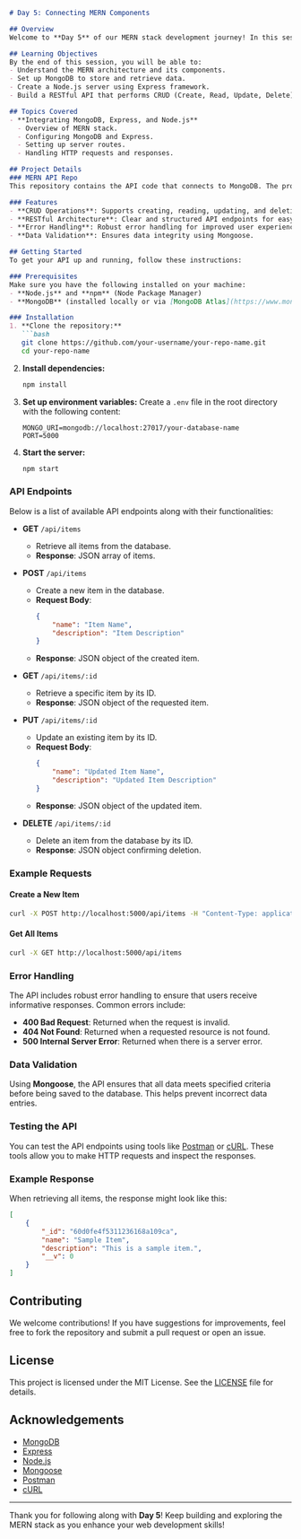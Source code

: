 

```markdown
# Day 5: Connecting MERN Components

## Overview
Welcome to **Day 5** of our MERN stack development journey! In this session, we'll focus on integrating **MongoDB**, **Express**, and **Node.js** to build a robust **RESTful API**. This integration is crucial for enabling your frontend application to communicate with a backend server, allowing for dynamic data interactions.

## Learning Objectives
By the end of this session, you will be able to:
- Understand the MERN architecture and its components.
- Set up MongoDB to store and retrieve data.
- Create a Node.js server using Express framework.
- Build a RESTful API that performs CRUD (Create, Read, Update, Delete) operations.

## Topics Covered
- **Integrating MongoDB, Express, and Node.js**
  - Overview of MERN stack.
  - Configuring MongoDB and Express.
  - Setting up server routes.
  - Handling HTTP requests and responses.

## Project Details
### MERN API Repo
This repository contains the API code that connects to MongoDB. The project demonstrates how to implement a RESTful API using the MERN stack.

### Features
- **CRUD Operations**: Supports creating, reading, updating, and deleting resources.
- **RESTful Architecture**: Clear and structured API endpoints for easy consumption.
- **Error Handling**: Robust error handling for improved user experience.
- **Data Validation**: Ensures data integrity using Mongoose.

## Getting Started
To get your API up and running, follow these instructions:

### Prerequisites
Make sure you have the following installed on your machine:
- **Node.js** and **npm** (Node Package Manager)
- **MongoDB** (installed locally or via [MongoDB Atlas](https://www.mongodb.com/cloud/atlas))

### Installation
1. **Clone the repository:**
   ```bash
   git clone https://github.com/your-username/your-repo-name.git
   cd your-repo-name
   ```

2. **Install dependencies:**
   ```bash
   npm install
   ```

3. **Set up environment variables:**
   Create a `.env` file in the root directory with the following content:
   ```plaintext
   MONGO_URI=mongodb://localhost:27017/your-database-name
   PORT=5000
   ```

4. **Start the server:**
   ```bash
   npm start
   ```

### API Endpoints
Below is a list of available API endpoints along with their functionalities:

- **GET** `/api/items`
  - Retrieve all items from the database.
  - **Response**: JSON array of items.

- **POST** `/api/items`
  - Create a new item in the database.
  - **Request Body**: 
    ```json
    {
        "name": "Item Name",
        "description": "Item Description"
    }
    ```
  - **Response**: JSON object of the created item.

- **GET** `/api/items/:id`
  - Retrieve a specific item by its ID.
  - **Response**: JSON object of the requested item.

- **PUT** `/api/items/:id`
  - Update an existing item by its ID.
  - **Request Body**:
    ```json
    {
        "name": "Updated Item Name",
        "description": "Updated Item Description"
    }
    ```
  - **Response**: JSON object of the updated item.

- **DELETE** `/api/items/:id`
  - Delete an item from the database by its ID.
  - **Response**: JSON object confirming deletion.

### Example Requests
#### Create a New Item
```bash
curl -X POST http://localhost:5000/api/items -H "Content-Type: application/json" -d '{"name": "Sample Item", "description": "This is a sample item."}'
```

#### Get All Items
```bash
curl -X GET http://localhost:5000/api/items
```

### Error Handling
The API includes robust error handling to ensure that users receive informative responses. Common errors include:
- **400 Bad Request**: Returned when the request is invalid.
- **404 Not Found**: Returned when a requested resource is not found.
- **500 Internal Server Error**: Returned when there is a server error.

### Data Validation
Using **Mongoose**, the API ensures that all data meets specified criteria before being saved to the database. This helps prevent incorrect data entries.

### Testing the API
You can test the API endpoints using tools like [Postman](https://www.postman.com/) or [cURL](https://curl.se/). These tools allow you to make HTTP requests and inspect the responses.

### Example Response
When retrieving all items, the response might look like this:
```json
[
    {
        "_id": "60d0fe4f5311236168a109ca",
        "name": "Sample Item",
        "description": "This is a sample item.",
        "__v": 0
    }
]
```

## Contributing
We welcome contributions! If you have suggestions for improvements, feel free to fork the repository and submit a pull request or open an issue.

## License
This project is licensed under the MIT License. See the [LICENSE](LICENSE) file for details.

## Acknowledgements
- [MongoDB](https://www.mongodb.com/)
- [Express](https://expressjs.com/)
- [Node.js](https://nodejs.org/)
- [Mongoose](https://mongoosejs.com/)
- [Postman](https://www.postman.com/)
- [cURL](https://curl.se/)

---

Thank you for following along with **Day 5**! Keep building and exploring the MERN stack as you enhance your web development skills!
```
